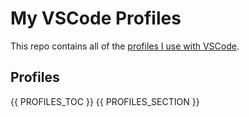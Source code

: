 # My VSCode Profiles

This repo contains all of the [profiles I use with VSCode](https://code.visualstudio.com/docs/editor/profiles).

## Profiles

{{ PROFILES_TOC }}
{{ PROFILES_SECTION }}
